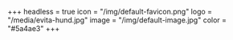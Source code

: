 +++
headless = true
icon = "/img/default-favicon.png"
logo = "/media/evita-hund.jpg"
image = "/img/default-image.jpg"
color = "#5a4ae3"
+++
